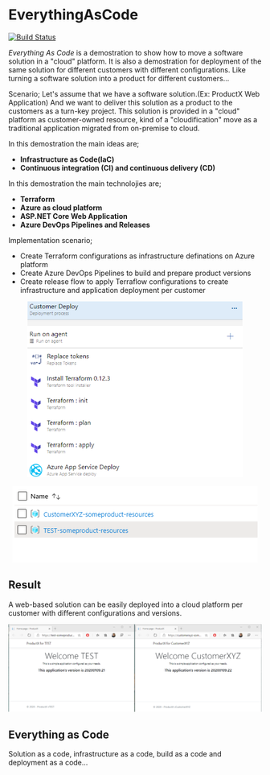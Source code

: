 # EverythingAsCode

[![Build Status](https://miyop.visualstudio.com/miyop/_apis/build/status/EverythingAsCode?branchName=master)](https://miyop.visualstudio.com/miyop/_build/latest?definitionId=11&branchName=master)

_Everything As Code_ is a demostration to show how to move a software solution in a "cloud" platform. It is also a demostration for deployment of the same solution for different customers with different configurations. Like turning a software solution into a product for different customers...

Scenario; Let's assume that we have a software solution.(Ex: ProductX Web Application) And we want to deliver this solution as a product to the customers as a turn-key project. This solution is provided in a "cloud" platform as customer-owned resource, kind of a "cloudification" move as a traditional application migrated from on-premise to cloud.

In this demostration the main ideas are;
- __Infrastructure as Code(IaC)__
- __Continuous integration (CI) and continuous delivery (CD)__


In this demostration the main technolojies are;
- __Terraform__
- __Azure as cloud platform__
- __ASP.NET Core Web Application__
- __Azure DevOps Pipelines and Releases__

Implementation scenario;

- Create Terraform configurations as infrastructure definations on Azure platform
- Create Azure DevOps Pipelines to build and prepare product versions
- Create release flow to apply Terraflow configurations to create infrastructure and application deployment per customer

<p align="center">
    <img src="https://github.com/ardacetinkaya/EverythingAsCode/blob/master/Images/EaC-1.png" height="350px" />
</p>

<p align="center">
    <img src="https://github.com/ardacetinkaya/EverythingAsCode/blob/master/Images/EaC-2.png" />
</p>

## Result ##

A web-based solution can be easily deployed into a cloud platform per customer with different configurations and versions. 

<p align="center">
    <img src="https://github.com/ardacetinkaya/EverythingAsCode/blob/master/Images/EaC-0.png" />
</p>

## Everything as Code ##

Solution as a code, infrastructure as a code, build as a code and deployment as a code...


